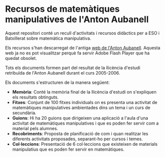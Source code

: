 # Recursos de matemàtiques manipulatives de l'Anton Aubanell
Aquest repositori conté un recull d'activitats i recursos didàctics per a ESO i Batxillerat sobre matemàtica manipulativa.

Els recursos s'han descarregat de l'antiga [web de l'Anton Aubanell](http://www.xtec.cat/~aaubanel/). 
Aquesta web ja no es pot visualitzar perquè fa servir Adobe Flash Player que ha quedat obsolet.

Tots els documents formen part del resultat de la llicència d'estudi retribuïda de l'Anton Aubanell durant el curs 2005-2006.

Els documents s'estructuren de la manera següent:
- **Memòria**: Conté la memòria final de la llicència d'estudi on s'expliquen els resultats obtinguts.
- **Fitxes**: Conjunt de 100 fitxes individuals on es presenta una activitat de matemàtiques manipulatives ambientades dins un tema i un curs de secundària.
- **Guions**: Hi ha 20 guions que dirigeixen una aplicació a l'aula d'una activitat de matemàtiques manipulatives i que es poden fer servir com a material pels alumnes.
- **Recobriments**: Proposta de planificació de com i quan realitzar les diferents activitats proposades, separant-ho per cursos i temes.
- **Col·leccions**: Presentació de 6 col·leccions que existeixen de materials manipulatius que es poden fer servir en matemàtiques.
